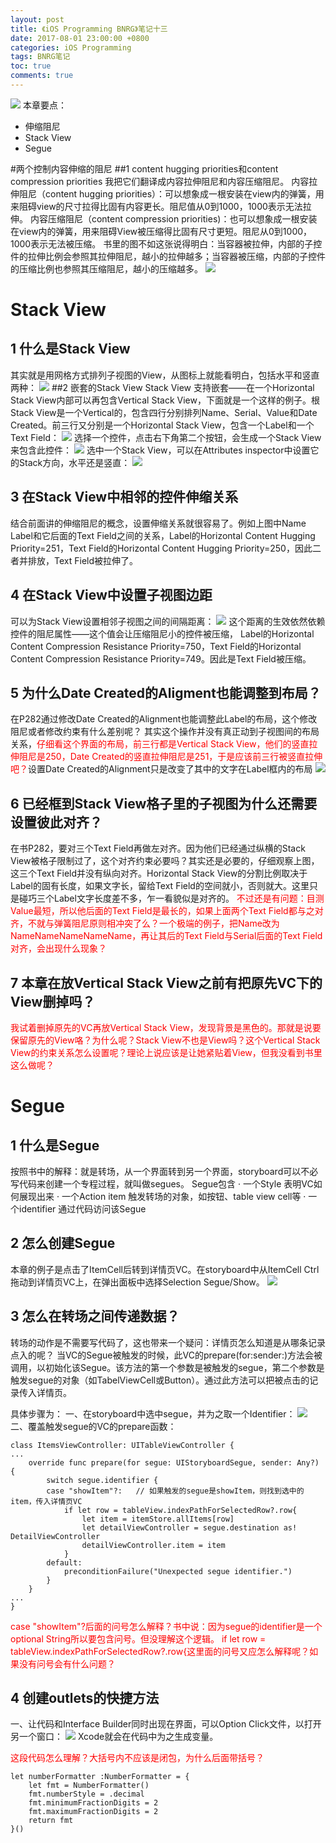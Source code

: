 ```yaml
---
layout: post
title: 《iOS Programming BNRG》笔记十三
date: 2017-08-01 23:00:00 +0800
categories: iOS Programming
tags: BNRG笔记
toc: true
comments: true
---
```

![](0801iOSProgrammingBNRG13/img01.png)
本章要点：
- 伸缩阻尼
- Stack View
- Segue
<!-- more -->
#两个控制内容伸缩的阻尼
##1 content hugging priorities和content compression priorities
我把它们翻译成内容拉伸阻尼和内容压缩阻尼。
内容拉伸阻尼（content hugging priorities）：可以想象成一根安装在view内的弹簧，用来阻碍view的尺寸拉得比固有内容更长。阻尼值从0到1000，1000表示无法拉伸。
内容压缩阻尼（content compression priorities)：也可以想象成一根安装在view内的弹簧，用来阻碍View被压缩得比固有尺寸更短。阻尼从0到1000，1000表示无法被压缩。
书里的图不如这张说得明白：当容器被拉伸，内部的子控件的拉伸比例会参照其拉伸阻尼，越小的拉伸越多；当容器被压缩，内部的子控件的压缩比例也参照其压缩阻尼，越小的压缩越多。
![](0801iOSProgrammingBNRG13/img02.png)
# Stack View
## 1 什么是Stack View
其实就是用网格方式排列子视图的View，从图标上就能看明白，包括水平和竖直两种：
![](0801iOSProgrammingBNRG13/img03.png)
##2 嵌套的Stack View
Stack View 支持嵌套——在一个Horizontal Stack View内部可以再包含Vertical Stack View，下面就是一个这样的例子。根Stack View是一个Vertical的，包含四行分别排列Name、Serial、Value和Date Created。前三行又分别是一个Horizontal Stack View，包含一个Label和一个Text Field：
![](0801iOSProgrammingBNRG13/img04.png)
选择一个控件，点击右下角第二个按钮，会生成一个Stack View 来包含此控件：
![](0801iOSProgrammingBNRG13/img05.png)
选中一个Stack View，可以在Attributes inspector中设置它的Stack方向，水平还是竖直： 
![](0801iOSProgrammingBNRG13/img06.png)
## 3 在Stack View中相邻的控件伸缩关系
结合前面讲的伸缩阻尼的概念，设置伸缩关系就很容易了。例如上图中Name Label和它后面的Text Field之间的关系，Label的Horizontal Content Hugging Priority=251，Text Field的Horizontal Content Hugging Priority=250，因此二者并排放，Text Field被拉伸了。

## 4 在Stack View中设置子视图边距
可以为Stack View设置相邻子视图之间的间隔距离：
![](0801iOSProgrammingBNRG13/img07.png)
这个距离的生效依然依赖控件的阻尼属性——这个值会让压缩阻尼小的控件被压缩，
Label的Horizontal Content Compression Resistance Priority=750，Text Field的Horizontal Content Compression Resistance Priority=749。因此是Text Field被压缩。

## 5 为什么Date Created的Aligment也能调整到布局？
在P282通过修改Date Created的Alignment也能调整此Label的布局，这个修改阻尼或者修改约束有什么差别呢？
其实这个操作并没有真正动到子视图间的布局关系，<font color=red>仔细看这个界面的布局，前三行都是Vertical Stack View，他们的竖直拉伸阻尼是250，Date Created的竖直拉伸阻尼是251，于是应该前三行被竖直拉伸吧？</font>设置Date Created的Alignment只是改变了其中的文字在Label框内的布局
![](0801iOSProgrammingBNRG13/img08.png)
## 6 已经框到Stack View格子里的子视图为什么还需要设置彼此对齐？
在书P282，要对三个Text Field再做左对齐。因为他们已经通过纵横的Stack View被格子限制过了，这个对齐约束必要吗？其实还是必要的，仔细观察上图，这三个Text Field并没有纵向对齐。Horizontal Stack View的分割比例取决于Label的固有长度，如果文字长，留给Text Field的空间就小，否则就大。这里只是碰巧三个Label文字长度差不多，乍一看貌似是对齐的。
<font color=red>不过还是有问题：目测Value最短，所以他后面的Text Field是最长的，如果上面两个Text Field都与之对齐，不就与弹簧阻尼原则相冲突了么？一个极端的例子，把Name改为NameNameNameNameName，再让其后的Text Field与Serial后面的Text Field对齐，会出现什么现象？</font>

## 7 本章在放Vertical Stack View之前有把原先VC下的View删掉吗？
<font color=red>我试着删掉原先的VC再放Vertical Stack View，发现背景是黑色的。那就是说要保留原先的View咯？为什么呢？Stack View不也是View吗？这个Vertical Stack View的约束关系怎么设置呢？理论上说应该是让她紧贴着View，但我没看到书里这么做呢？</font>

# Segue
## 1 什么是Segue
按照书中的解释：就是转场，从一个界面转到另一个界面，storyboard可以不必写代码来创建一个专程过程，就叫做segues。
Segue包含
· 一个Style 表明VC如何展现出来
· 一个Action item  触发转场的对象，如按钮、table view cell等
· 一个identifier  通过代码访问该Segue

## 2 怎么创建Segue
本章的例子是点击了ItemCell后转到详情页VC。在storyboard中从ItemCell Ctrl拖动到详情页VC上，在弹出面板中选择Selection Segue/Show。
![](0801iOSProgrammingBNRG13/img09.png)
## 3 怎么在转场之间传递数据？
转场的动作是不需要写代码了，这也带来一个疑问：详情页怎么知道是从哪条记录点入的呢？
当VC的Segue被触发的时候，此VC的prepare(for:sender:)方法会被调用，以初始化该Segue。该方法的第一个参数是被触发的segue，第二个参数是触发segue的对象（如TabelViewCell或Button）。通过此方法可以把被点击的记录传入详情页。

具体步骤为：
一、在storyboard中选中segue，并为之取一个Identifier：
![](0801iOSProgrammingBNRG13/img10.png)
二、覆盖触发segue的VC的prepare函数：
``` objc
class ItemsViewController: UITableViewController {
...
    override func prepare(for segue: UIStoryboardSegue, sender: Any?) {
        switch segue.identifier {
        case "showItem"?:	// 如果触发的segue是showItem，则找到选中的item，传入详情页VC
            if let row = tableView.indexPathForSelectedRow?.row{
                let item = itemStore.allItems[row]
                let detailViewController = segue.destination as! DetailViewController
                detailViewController.item = item
            }
        default:
            preconditionFailure("Unexpected segue identifier.")
        }
    }
...
}
```
<font color=red>
case "showItem"?后面的问号怎么解释？书中说：因为segue的identifier是一个optional String所以要包含问号。但没理解这个逻辑。
if let row = tableView.indexPathForSelectedRow?.row{这里面的问号又应怎么解释呢？如果没有问号会有什么问题？</font>

## 4 创建outlets的快捷方法
一、让代码和Interface Builder同时出现在界面，可以Option Click文件，以打开另一个窗口：
![](0801iOSProgrammingBNRG13/img11.png)
Xcode就会在代码中为之生成变量。

<font color=red>这段代码怎么理解？大括号内不应该是闭包，为什么后面带括号？</font>
``` objc
let numberFormatter :NumberFormatter = {
    let fmt = NumberFormatter()
    fmt.numberStyle = .decimal
    fmt.minimumFractionDigits = 2
    fmt.maximumFractionDigits = 2
    return fmt
}()
```